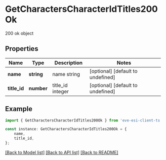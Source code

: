 # GetCharactersCharacterIdTitles200Ok

200 ok object

## Properties

Name | Type | Description | Notes
------------ | ------------- | ------------- | -------------
**name** | **string** | name string | [optional] [default to undefined]
**title_id** | **number** | title_id integer | [optional] [default to undefined]

## Example

```typescript
import { GetCharactersCharacterIdTitles200Ok } from 'eve-esi-client-ts';

const instance: GetCharactersCharacterIdTitles200Ok = {
    name,
    title_id,
};
```

[[Back to Model list]](../README.md#documentation-for-models) [[Back to API list]](../README.md#documentation-for-api-endpoints) [[Back to README]](../README.md)
